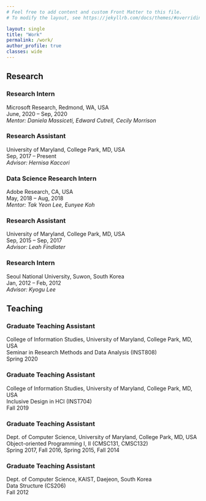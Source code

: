 ```yaml
---
# Feel free to add content and custom Front Matter to this file.
# To modify the layout, see https://jekyllrb.com/docs/themes/#overriding-theme-defaults

layout: single
title: "Work"
permalink: /work/
author_profile: true
classes: wide
---
```


## Research

### Research Intern
Microsoft Research, Redmond, WA, USA<br>
June, 2020 – Sep, 2020<br>
*Mentor: Daniela Massiceti, Edward Cutrell, Cecily Morrison*

### Research Assistant
University of Maryland, College Park, MD, USA<br>
Sep, 2017 – Present<br>
*Advisor: Hernisa Kaccori*

### Data Science Research Intern
Adobe Research, CA, USA<br>
May, 2018 – Aug, 2018<br>
*Mentor: Tak Yeon Lee, Eunyee Koh*

### Research Assistant
University of Maryland, College Park, MD, USA<br>
Sep, 2015 – Sep, 2017<br>
*Advisor: Leah Findlater*

### Research Intern
Seoul National University, Suwon, South Korea<br>
Jan, 2012 – Feb, 2012<br>
*Advisor: Kyogu Lee*


## Teaching 

### Graduate Teaching Assistant
College of Information Studies, University of Maryland, College Park, MD, USA<br>
Seminar in Research Methods and Data Analysis (INST808)<br>
Spring 2020

### Graduate Teaching Assistant
College of Information Studies, University of Maryland, College Park, MD, USA<br>
Inclusive Design in HCI (INST704)<br>
Fall 2019

### Graduate Teaching Assistant
Dept. of Computer Science, University of Maryland, College Park, MD, USA<br>
Object-oriented Programming I, II (CMSC131, CMSC132)<br>
Spring 2017, Fall 2016, Spring 2015, Fall 2014

### Graduate Teaching Assistant
Dept. of Computer Science, KAIST, Daejeon, South Korea<br>
Data Structure (CS206)<br>
Fall 2012